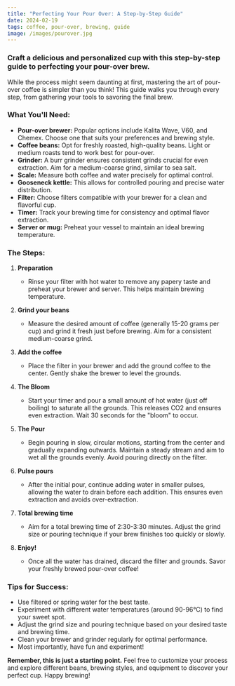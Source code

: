 ```yaml
---
title: "Perfecting Your Pour Over: A Step-by-Step Guide"
date: 2024-02-19
tags: coffee, pour-over, brewing, guide
image: /images/pourover.jpg
---
```


### **Craft a delicious and personalized cup with this step-by-step guide to perfecting your pour-over brew.**

While the process might seem daunting at first, mastering the art of pour-over coffee is simpler than you think! This guide walks you through every step, from gathering your tools to savoring the final brew.

### **What You'll Need:**

* **Pour-over brewer:** Popular options include Kalita Wave, V60, and Chemex. Choose one that suits your preferences and brewing style.
* **Coffee beans:** Opt for freshly roasted, high-quality beans. Light or medium roasts tend to work best for pour-over.
* **Grinder:** A burr grinder ensures consistent grinds crucial for even extraction. Aim for a medium-coarse grind, similar to sea salt.
* **Scale:** Measure both coffee and water precisely for optimal control.
* **Gooseneck kettle:** This allows for controlled pouring and precise water distribution.
* **Filter:** Choose filters compatible with your brewer for a clean and flavorful cup.
* **Timer:** Track your brewing time for consistency and optimal flavor extraction.
* **Server or mug:** Preheat your vessel to maintain an ideal brewing temperature.

### **The Steps:**

1. **Preparation**
    * Rinse your filter with hot water to remove any papery taste and preheat your brewer and server. This helps maintain brewing temperature.

2. **Grind your beans**
    * Measure the desired amount of coffee (generally 15-20 grams per cup) and grind it fresh just before brewing. Aim for a consistent medium-coarse grind.

3. **Add the coffee**
    * Place the filter in your brewer and add the ground coffee to the center. Gently shake the brewer to level the grounds.

4. **The Bloom**
    * Start your timer and pour a small amount of hot water (just off boiling) to saturate all the grounds. This releases CO2 and ensures even extraction. Wait 30 seconds for the "bloom" to occur.

5. **The Pour**
    * Begin pouring in slow, circular motions, starting from the center and gradually expanding outwards. Maintain a steady stream and aim to wet all the grounds evenly. Avoid pouring directly on the filter.

6. **Pulse pours**
    * After the initial pour, continue adding water in smaller pulses, allowing the water to drain before each addition. This ensures even extraction and avoids over-extraction.

7. **Total brewing time**
    * Aim for a total brewing time of 2:30-3:30 minutes. Adjust the grind size or pouring technique if your brew finishes too quickly or slowly.

8. **Enjoy!**
    * Once all the water has drained, discard the filter and grounds. Savor your freshly brewed pour-over coffee!

### **Tips for Success:**

* Use filtered or spring water for the best taste.
* Experiment with different water temperatures (around 90-96°C) to find your sweet spot.
* Adjust the grind size and pouring technique based on your desired taste and brewing time.
* Clean your brewer and grinder regularly for optimal performance.
* Most importantly, have fun and experiment!

**Remember, this is just a starting point.** Feel free to customize your process and explore different beans, brewing styles, and equipment to discover your perfect cup. Happy brewing!


